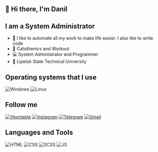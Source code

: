 ## 👋 Hi there, I'm Danil

## I am a System Administrator
- 🎉 I like to automate all my work to make life easier. I also like to write code
- 💪 Calisthenics and Workout
- 💻 System Administrator and Programmer
- 📖 Lipetsk State Technical University
## Operating systems that I use

![Windows](https://img.shields.io/badge/-Windows-070c0f?style=for-the-badge&logo=windows)
![Linux](https://img.shields.io/badge/-Linux-070c0f?style=for-the-badge&logo=linux)

## Follow me

[![Vkontakte](https://img.shields.io/badge/-Vkontakte-070c0f?style=for-the-badge&logo=vk)](https://vk.com/scheglov_danil)
[![Instagram](https://img.shields.io/badge/-Instagram-070c0f?style=for-the-badge&logo=instagram)](https://www.instagram.com/scheglov_danil/)
[![Telegram](https://img.shields.io/badge/-Telegram-070c0f?style=for-the-badge&logo=telegram)](https://t.me/scheglov_danil)
[![Gmail](https://img.shields.io/badge/-Gmail-070c0f?style=for-the-badge&logo=gmail)](mailto:scheglovofficial@gmail.com)

## Languages and Tools
![HTML](https://img.shields.io/badge/-HTML-070c0f?style=for-the-badge&logo=HTML5)
![CSS](https://img.shields.io/badge/-CSS-070c0f?style=for-the-badge&logo=CSS3)
![SCSS](https://img.shields.io/badge/-SCSS-070c0f?style=for-the-badge&logo=sass)
![JS](https://img.shields.io/badge/-JavaScript-070c0f?style=for-the-badge&logo=JavaScript)
